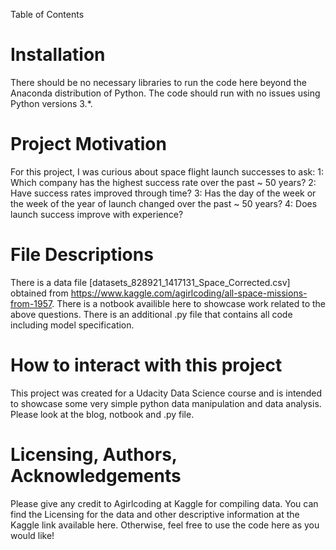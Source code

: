 Table of Contents

# Installation
There should be no necessary libraries to run the code here beyond the Anaconda distribution of Python. The code should run with no issues using Python versions 3.*.

# Project Motivation
For this project, I was curious about space flight launch successes to ask: 
    1: Which company has the highest success rate over the past ~ 50 years?
    2: Have success rates improved through time?
    3: Has the day of the week or the week of the year of launch changed over the past ~ 50 years?
    4: Does launch success improve with experience?

# File Descriptions
There is a data file [datasets_828921_1417131_Space_Corrected.csv] obtained from https://www.kaggle.com/agirlcoding/all-space-missions-from-1957. 
There is a notbook availible here to showcase work related to the above questions. 
There is an additional .py file that contains all code including model specification. 

# How to interact with this project
This project was created for a Udacity Data Science course and is intended to showcase some very simple python data manipulation and data analysis. Please look at the blog, notbook and .py file. 

# Licensing, Authors, Acknowledgements
Please give any credit to Agirlcoding at Kaggle for compiling data. You can find the Licensing for the data and other descriptive information at the Kaggle link available here. Otherwise, feel free to use the code here as you would like!

